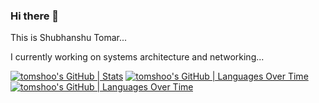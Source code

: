 ### Hi there 👋

This is Shubhanshu Tomar...

I currently working on systems architecture and networking...

[![tomshoo's GitHub | Stats](https://stats.quine.sh/tomshoo/github?theme=dark)](https://quine.sh)
[![tomshoo's GitHub | Languages Over Time](https://stats.quine.sh/tomshoo/languages-over-time?theme=dark)](https://quine.sh)
[![tomshoo's GitHub | Languages Over Time](https://stats.quine.sh/tomshoo/languages-over-time?theme=dark)](https://quine.sh)

<!--
**tomshoo/tomshoo** is a ✨ _special_ ✨ repository because its `README.md` (this file) appears on your GitHub profile.

Here are some ideas to get you started:

- 🔭 I’m currently working on ...
- 🌱 I’m currently learning ...
- 👯 I’m looking to collaborate on ...
- 🤔 I’m looking for help with ...
- 💬 Ask me about ...
- 📫 How to reach me: ...
- 😄 Pronouns: ...
- ⚡ Fun fact: ...
-->
